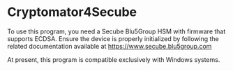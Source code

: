 # Cryptomator4Secube

To use this program, you need a Secube Blu5Group HSM with firmware that supports ECDSA. 
Ensure the device is properly initialized by following the related documentation available at https://www.secube.blu5group.com

At present, this program is compatible exclusively with Windows systems.
